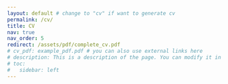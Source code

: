 ```yaml
---
layout: default # change to "cv" if want to generate cv 
permalink: /cv/
title: CV
nav: true
nav_order: 5
redirect: /assets/pdf/complete_cv.pdf
# cv_pdf: example_pdf.pdf # you can also use external links here
# description: This is a description of the page. You can modify it in '_pages/cv.md'. You can also change or remove the top pdf download button.
# toc:
#   sidebar: left
---
```

